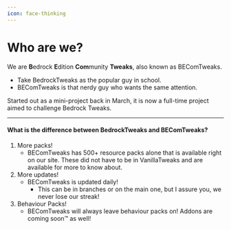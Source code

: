 ```yaml
---
icon: face-thinking
---
```


# Who are we?

We are **B**edrock **E**dition **Com**munity **Tweaks**, also known as BEComTweaks.

* Take BedrockTweaks as the popular guy in school.
* BEComTweaks is that nerdy guy who wants the same attention.

Started out as a mini-project back in March, it is now a full-time project aimed to challenge Bedrock Tweaks.

***

#### What is the difference between BedrockTweaks and BEComTweaks? <a href="#what-is-the-difference-between-bedrocktweaks-and-becomtweaks" id="what-is-the-difference-between-bedrocktweaks-and-becomtweaks"></a>

1. More packs!
   * BEComTweaks has 500+ resource packs alone that is available right on our site. These did not have to be in VanillaTweaks and are available for more to know about.
2. More updates!
   * BEComTweaks is updated daily!
     * This can be in branches or on the main one, but I assure you, we never lose our streak!
3. Behaviour Packs!
   * BEComTweaks will always leave behaviour packs on! Addons are coming soon™ as well!
